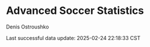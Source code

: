 # Advanced Soccer Statistics
Denis Ostroushko

<!-- gfm -->

Last successful data update: 2025-02-24 22:18:33 CST

